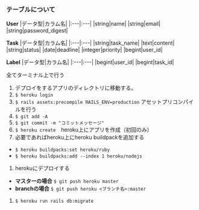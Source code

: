 ### テーブルについて

**User**
|データ型|カラム名|
|:---|:---|
|string|name|
|string|email|
|string|password_digest|

**Task**
|データ型|カラム名|
|:---|:---|
|string|task_name|
|text|content|
|string|status|
|date|deadline|
|integer|priority|
|begint|user_id|

**Label**
|データ型|カラム名|
|:---|:---|
|begint|user_id|
|begint|task_id|


全てターミナル上で行う
1. デプロイをするアプリのディレクトリに移動する。
1. `$ heroku login`
1. `$ rails assets:precompile RAILS_ENV=production`
アセットプリコンパイルを行う
1. `$ git add -A`
1. `$ git commit -m "コミットメッセージ"`
1. `$ heroku create`　heroku上にアプリを作成（初回のみ）
1. 必要であればheroku上にheroku buildpackを追加する<br>
  - `$ heroku buildpacks:set heroku/ruby`
  - `$ heroku buildpacks:add --index 1 heroku/nodejs`
1. herokuにデプロイする
  - **マスターの場合** `$ git push heroku master`<br>
  - **branchの場合** `$ git push heroku <ブランチ名>:master`
1. `$ heroku run rails db:migrate`
